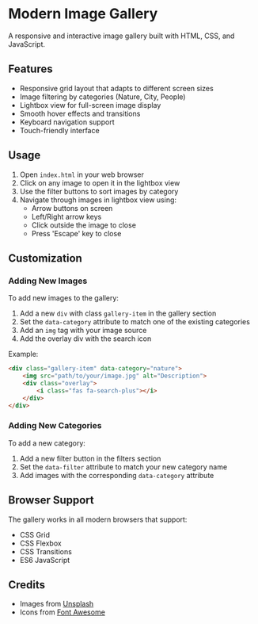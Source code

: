 # Modern Image Gallery

A responsive and interactive image gallery built with HTML, CSS, and JavaScript.

## Features

- Responsive grid layout that adapts to different screen sizes
- Image filtering by categories (Nature, City, People)
- Lightbox view for full-screen image display
- Smooth hover effects and transitions
- Keyboard navigation support
- Touch-friendly interface

## Usage

1. Open `index.html` in your web browser
2. Click on any image to open it in the lightbox view
3. Use the filter buttons to sort images by category
4. Navigate through images in lightbox view using:
   - Arrow buttons on screen
   - Left/Right arrow keys
   - Click outside the image to close
   - Press 'Escape' key to close

## Customization

### Adding New Images

To add new images to the gallery:

1. Add a new `div` with class `gallery-item` in the gallery section
2. Set the `data-category` attribute to match one of the existing categories
3. Add an `img` tag with your image source
4. Add the overlay div with the search icon

Example:
```html
<div class="gallery-item" data-category="nature">
    <img src="path/to/your/image.jpg" alt="Description">
    <div class="overlay">
        <i class="fas fa-search-plus"></i>
    </div>
</div>
```

### Adding New Categories

To add a new category:

1. Add a new filter button in the filters section
2. Set the `data-filter` attribute to match your new category name
3. Add images with the corresponding `data-category` attribute

## Browser Support

The gallery works in all modern browsers that support:
- CSS Grid
- CSS Flexbox
- CSS Transitions
- ES6 JavaScript

## Credits

- Images from [Unsplash](https://unsplash.com)
- Icons from [Font Awesome](https://fontawesome.com) 